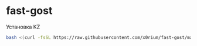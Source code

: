 # fast-gost

Установка KZ
```bash
bash <(curl -fsSL https://raw.githubusercontent.com/x0rium/fast-gost/master/install.sh)
```